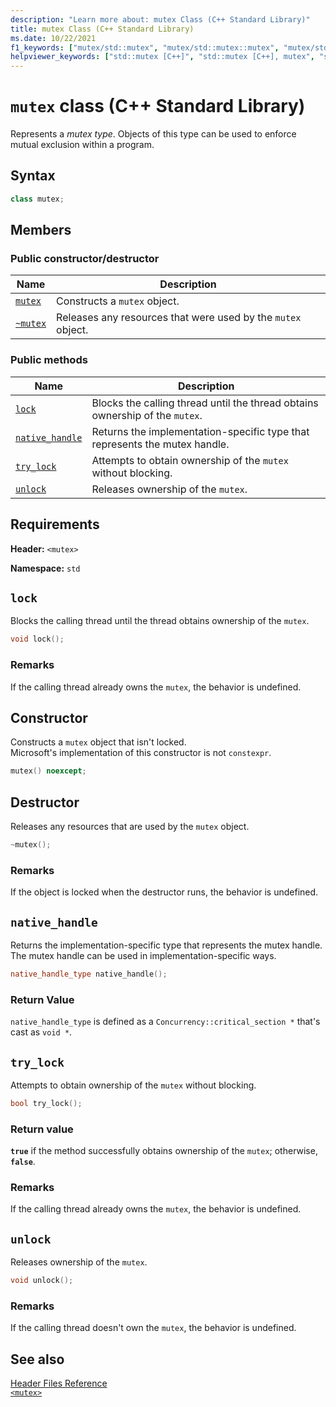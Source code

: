```yaml
---
description: "Learn more about: mutex Class (C++ Standard Library)"
title: mutex Class (C++ Standard Library)
ms.date: 10/22/2021
f1_keywords: ["mutex/std::mutex", "mutex/std::mutex::mutex", "mutex/std::mutex::lock", "mutex/std::mutex::native_handle", "mutex/std::mutex::try_lock", "mutex/std::mutex::unlock"]
helpviewer_keywords: ["std::mutex [C++]", "std::mutex [C++], mutex", "std::mutex [C++], lock", "std::mutex [C++], native_handle", "std::mutex [C++], try_lock", "std::mutex [C++], unlock"]
---
```

# `mutex` class (C++ Standard Library)

Represents a *mutex type*. Objects of this type can be used to enforce mutual exclusion within a program.

## Syntax

```cpp
class mutex;
```

## Members

### Public constructor/destructor

|Name|Description|
|----------|-----------------|
|[`mutex`](#mutex)|Constructs a `mutex` object.|
|[`~mutex`](#dtormutex_destructor)|Releases any resources that were used by the `mutex` object.|

### Public methods

|Name|Description|
|----------|-----------------|
|[`lock`](#lock)|Blocks the calling thread until the thread obtains ownership of the `mutex`.|
|[`native_handle`](#native_handle)|Returns the implementation-specific type that represents the mutex handle.|
|[`try_lock`](#try_lock)|Attempts to obtain ownership of the `mutex` without blocking.|
|[`unlock`](#unlock)|Releases ownership of the `mutex`.|

## Requirements

**Header:** `<mutex>`

**Namespace:** `std`

## <a name="lock"></a> `lock`

Blocks the calling thread until the thread obtains ownership of the `mutex`.

```cpp
void lock();
```

### Remarks

If the calling thread already owns the `mutex`, the behavior is undefined.

## <a name="mutex"></a> Constructor

Constructs a `mutex` object that isn't locked.\
Microsoft's implementation of this constructor is not `constexpr`.

```cpp
mutex() noexcept;
```

## <a name="dtormutex_destructor"></a> Destructor

Releases any resources that are used by the `mutex` object.

```cpp
~mutex();
```

### Remarks

If the object is locked when the destructor runs, the behavior is undefined.

## <a name="native_handle"></a> `native_handle`

Returns the implementation-specific type that represents the mutex handle. The mutex handle can be used in implementation-specific ways.

```cpp
native_handle_type native_handle();
```

### Return Value

`native_handle_type` is defined as a `Concurrency::critical_section *` that's cast as `void *`.

## <a name="try_lock"></a> `try_lock`

Attempts to obtain ownership of the `mutex` without blocking.

```cpp
bool try_lock();
```

### Return value

**`true`** if the method successfully obtains ownership of the `mutex`; otherwise, **`false`**.

### Remarks

If the calling thread already owns the `mutex`, the behavior is undefined.

## <a name="unlock"></a> `unlock`

Releases ownership of the `mutex`.

```cpp
void unlock();
```

### Remarks

If the calling thread doesn't own the `mutex`, the behavior is undefined.

## See also

[Header Files Reference](../standard-library/cpp-standard-library-header-files.md)\
[`<mutex>`](../standard-library/mutex.md)
